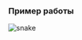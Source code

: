 ### Пример работы
![snake](https://github.com/F0ggy7/Educational_projects/assets/75094394/afb9b5d9-f2c0-4547-8838-1c513b5c89af)

